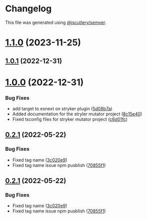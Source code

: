 # Changelog

This file was generated using [@jscutlery/semver](https://github.com/jscutlery/semver).

# [1.1.0](https://github.com/DiogoVCS/nx-workspace-plugins/compare/graphql-mesh-1.0.1...graphql-mesh-1.1.0) (2023-11-25)



## [1.0.1](https://github.com/DiogoVCS/nx-workspace-plugins/compare/graphql-mesh-1.0.0...graphql-mesh-1.0.1) (2022-12-31)



# [1.0.0](https://github.com/DiogoVCS/nx-workspace-plugins/compare/graphql-mesh-0.2.1...graphql-mesh-1.0.0) (2022-12-31)


### Bug Fixes

* add target to esnext on stryker plugin ([5d08b7a](https://github.com/DiogoVCS/nx-workspace-plugins/commit/5d08b7af765683c6465c00368b297a233feb7fff))
* Added documentation for the stryler mutator project ([8c15e40](https://github.com/DiogoVCS/nx-workspace-plugins/commit/8c15e40c51e8d4eaf19184169cb4a54ca908d677))
* Fixed tsconfig files for stryker mutator project ([c6d01fc](https://github.com/DiogoVCS/nx-workspace-plugins/commit/c6d01fc21b1011b35c924240397a18d01e981914))



## [0.2.1](https://github.com/DiogoVCS/nx-graphql-mesh/compare/graphql-mesh-0.2.0...graphql-mesh-0.2.1) (2022-05-22)


### Bug Fixes

* Fixed tag name ([3c020e9](https://github.com/DiogoVCS/nx-graphql-mesh/commit/3c020e969786ad642501ffef60a1e9fb505cb463))
* Fixed tag name issue npm pusblish ([70855f1](https://github.com/DiogoVCS/nx-graphql-mesh/commit/70855f15a8e91243f5f90f7a59b9e038555dbd4c))



## [0.2.1](https://github.com/DiogoVCS/nx-graphql-mesh/compare/graphql-mesh-0.2.0...graphql-mesh-0.2.1) (2022-05-22)


### Bug Fixes

* Fixed tag name ([3c020e9](https://github.com/DiogoVCS/nx-graphql-mesh/commit/3c020e969786ad642501ffef60a1e9fb505cb463))
* Fixed tag name issue npm pusblish ([70855f1](https://github.com/DiogoVCS/nx-graphql-mesh/commit/70855f15a8e91243f5f90f7a59b9e038555dbd4c))
